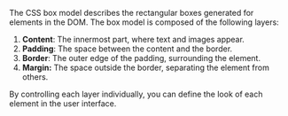The CSS box model describes the rectangular boxes generated for elements in the DOM. The box model is composed of the following layers:

1. **Content**: The innermost part, where text and images appear.
2. **Padding**: The space between the content and the border.
3. **Border**: The outer edge of the padding, surrounding the element.
4. **Margin:** The space outside the border, separating the element from others.

By controlling each layer individually, you can define the look of each element in the user interface.
